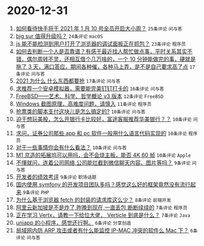# 2020-12-31

1. [如何看待快手将于 2021 年 1 月 10 号全员开启大小周？](https://www.v2ex.com/t/740479) `25条评论` `问与答`
1. [big sur 值得升级吗？](https://www.v2ex.com/t/740537) `24条评论` `macOS`
1. [js 能不能检测到用户打开了浏览器的调试面板正在抓包？](https://www.v2ex.com/t/740509) `23条评论` `程序员`
1. [如何去判断一个人是否靠谱？有感于最近找人帮忙做点事，平时关系其实不错，偶尔周转不灵，还相互借个几万啥的，一个 10 分钟能做完的事，硬就是拖了 3 天，满口答应，期间各种催，各种马上弄，是不是自己要求高了点](https://www.v2ex.com/t/740524) `17条评论` `问与答`
1. [2021 为什么 什么东西都要抢](https://www.v2ex.com/t/740515) `17条评论` `问与答`
1. [求推荐一个安卓模拟器，需要能完美钉钉打卡的](https://www.v2ex.com/t/740498) `16条评论` `问与答`
1. [FreeBSD——艺术、科学、哲学概论 v3 版本](https://www.v2ex.com/t/740496) `12条评论` `FreeBSD`
1. [Windows 截图原理，高难度问题，请慎入](https://www.v2ex.com/t/740500) `11条评论` `程序员`
1. [抢票类的脚本支付这块儿是怎么搞定的?](https://www.v2ex.com/t/740572) `10条评论` `问与答`
1. [迫于想玩美股，怎么开银行卡比较好，富途客服推荐华美银行？？](https://www.v2ex.com/t/740551) `10条评论` `问与答`
1. [求问，证券公司那些 app 和 pc 软件一般用什么语言代码实现的](https://www.v2ex.com/t/740542) `10条评论` `程序员`
1. [对于一些事情你会有什么看法？](https://www.v2ex.com/t/740531) `10条评论` `问与答`
1. [M1 京造的拓展坞可以用吗，会不会烧主板，能否 4K 60 帧](https://www.v2ex.com/t/740495) `10条评论` `Apple`
1. [不懂就问，连着公司网络,公司能拦截到微信聊天内容、图片等吗？](https://www.v2ex.com/t/740548) `9条评论` `问与答`
1. [开发者的绩效考评](https://www.v2ex.com/t/740541) `9条评论` `职场话题`
1. [国内使用 symfony 的开发项目团队多吗？感觉这么好的框架竟然没有流行起来](https://www.v2ex.com/t/740527) `9条评论` `PHP`
1. [为什么基于浏览器 fetch 的封装的请求库这么少？](https://www.v2ex.com/t/740533) `8条评论` `前端开发`
1. [阿里云新加坡是不是炸了,昨晚到现在,一直丢包,断断续续的](https://www.v2ex.com/t/740504) `7条评论` `程序员`
1. [正在学习 Vertx，请教一下给位大佬， Verticle 到底是什么？](https://www.v2ex.com/t/740497) `7条评论` `Java`
1. [uniapp 的小程序，感觉还行啊。](https://www.v2ex.com/t/740560) `6条评论` `分享创造`
1. [局域网内防 ARP 攻击或者有什么能监控 IP-MAC 冲突的软件么 Mac 下？](https://www.v2ex.com/t/740528) `6条评论` `问与答`
